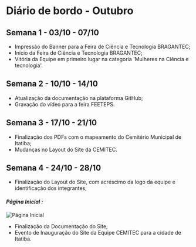 # Diário de bordo - Outubro

## Semana 1 - 03/10 - 07/10
- Impressão do Banner para a Feira de Ciência e Tecnologia BRAGANTEC;
- Início da Feira de Ciência e Tecnologia BRAGANTEC;
- Vitória da Equipe em primeiro lugar na categoria 'Mulheres na Ciência e tecnologia'.

## Semana 2 - 10/10 - 14/10
- Atualização da documentação na plataforma GitHub;
- Gravação do vídeo para a feira FEETEPS.


## Semana 3 - 17/10 - 21/10
- Finalização dos PDFs com o mapeamento do Cemitério Municipal de Itatiba;
- Mudanças no Layout do Site da CEMITEC.



## Semana 4 - 24/10 - 28/10
- Finalização do Layout do Site, com acréscimo da logo da equipe e identificação dos integrantes;
#### *Página Inicial :*
![Página Inicial](imagens/)
- Finalização da Documentação do Site;
- Evento de Inauguração do Site da Equipe CEMITEC para a cidade de Itatiba.
